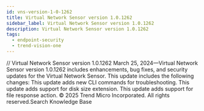 ```yaml
---
id: vns-version-1-0-1262
title: Virtual Network Sensor version 1.0.1262
sidebar_label: Virtual Network Sensor version 1.0.1262
description: Virtual Network Sensor version 1.0.1262
tags:
  - endpoint-security
  - trend-vision-one
---
```


/*<![CDATA[*/ $('#title').html($('meta[name=map-description]').attr('content')); /*]]>*/ Virtual Network Sensor version 1.0.1262 March 25, 2024—Virtual Network Sensor version 1.0.1262 includes enhancements, bug fixes, and security updates for the Virtual Network Sensor. This update includes the following changes: This update adds new CLI commands for troubleshooting. This update adds support for disk size extension. This update adds support for file response action. © 2025 Trend Micro Incorporated. All rights reserved.Search Knowledge Base